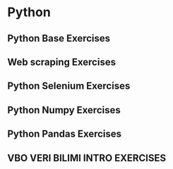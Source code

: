 # Python
## Python Base Exercises
## Web scraping Exercises
## Python Selenium Exercises
## Python Numpy Exercises
## Python Pandas Exercises
## VBO VERI BILIMI INTRO EXERCISES
